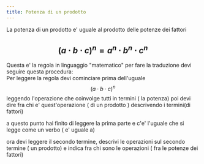 ```yaml
---
title: Potenza di un prodotto
---
```


La potenza di un prodotto e' uguale al prodotto delle potenze dei fattori

<!--more-->

## $$ (a \cdot b \cdot c)^n = a^n \cdot b^n \cdot c^n $$

Questa e' la regola in linguaggio "matematico" per fare la traduzione devi seguire questa procedura:  
Per leggere la regola devi cominciare prima dell'uguale $$ (a \cdot b \cdot c)^n $$ leggendo l'operazione che coinvolge tutti in termini (<span class="text-indigo"> la potenza</span>) poi devi dire fra chi e' quest'operazione (<span class="text-indigo"> di un prodotto </span>) descrivendo i termini(<span class="text-indigo">di fattori</span>)

a questo punto hai finito di leggere la
prima parte e c'e' l'uguale che si legge come un verbo (<span class="text-indigo"> e' uguale a</span>)

ora devi leggere il secondo termine,
 descrivi le operazioni sul secondo termine (<span class="text-indigo"> un prodotto</span>) e indica fra chi sono le operazioni (<span class="text-indigo"> fra le potenze dei fattori</span>)
